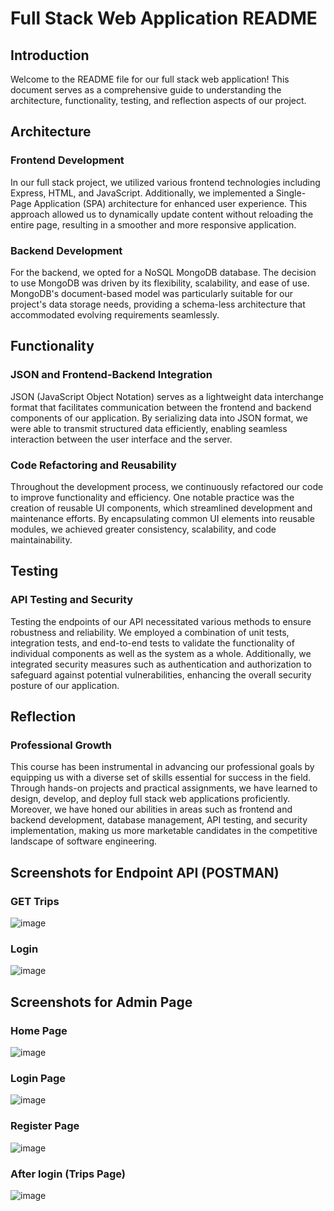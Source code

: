 # Full Stack Web Application README

## Introduction
Welcome to the README file for our full stack web application! This document serves as a comprehensive guide to understanding the architecture, functionality, testing, and reflection aspects of our project.

## Architecture
### Frontend Development
In our full stack project, we utilized various frontend technologies including Express, HTML, and JavaScript. Additionally, we implemented a Single-Page Application (SPA) architecture for enhanced user experience. This approach allowed us to dynamically update content without reloading the entire page, resulting in a smoother and more responsive application.

### Backend Development
For the backend, we opted for a NoSQL MongoDB database. The decision to use MongoDB was driven by its flexibility, scalability, and ease of use. MongoDB's document-based model was particularly suitable for our project's data storage needs, providing a schema-less architecture that accommodated evolving requirements seamlessly.

## Functionality
### JSON and Frontend-Backend Integration
JSON (JavaScript Object Notation) serves as a lightweight data interchange format that facilitates communication between the frontend and backend components of our application. By serializing data into JSON format, we were able to transmit structured data efficiently, enabling seamless interaction between the user interface and the server.

### Code Refactoring and Reusability
Throughout the development process, we continuously refactored our code to improve functionality and efficiency. One notable practice was the creation of reusable UI components, which streamlined development and maintenance efforts. By encapsulating common UI elements into reusable modules, we achieved greater consistency, scalability, and code maintainability.

## Testing
### API Testing and Security
Testing the endpoints of our API necessitated various methods to ensure robustness and reliability. We employed a combination of unit tests, integration tests, and end-to-end tests to validate the functionality of individual components as well as the system as a whole. Additionally, we integrated security measures such as authentication and authorization to safeguard against potential vulnerabilities, enhancing the overall security posture of our application.

## Reflection
### Professional Growth
This course has been instrumental in advancing our professional goals by equipping us with a diverse set of skills essential for success in the field. Through hands-on projects and practical assignments, we have learned to design, develop, and deploy full stack web applications proficiently. Moreover, we have honed our abilities in areas such as frontend and backend development, database management, API testing, and security implementation, making us more marketable candidates in the competitive landscape of software engineering.

## Screenshots for Endpoint API (POSTMAN)
### GET Trips
![image](https://github.com/BKemp2017/CS-465-Full-Stack-Development-with-MEAN/assets/92835044/19bc890c-d655-41c0-b17e-f732686cff84)

### Login
![image](https://github.com/BKemp2017/CS-465-Full-Stack-Development-with-MEAN/assets/92835044/ffd785af-98f7-428e-8b09-f7bbd41772c9)

## Screenshots for Admin Page
### Home Page
![image](https://github.com/BKemp2017/CS-465-Full-Stack-Development-with-MEAN/assets/92835044/2e8729ec-e761-4d2a-bdc7-a11223e686c7)

### Login Page
![image](https://github.com/BKemp2017/CS-465-Full-Stack-Development-with-MEAN/assets/92835044/550a5a55-2d80-4508-bc30-3ae083bceea6)

### Register Page
![image](https://github.com/BKemp2017/CS-465-Full-Stack-Development-with-MEAN/assets/92835044/ff0ffb81-fcb6-43a0-b7ca-887a18791d24)

### After login (Trips Page)
![image](https://github.com/BKemp2017/CS-465-Full-Stack-Development-with-MEAN/assets/92835044/8a56d1f3-f1f0-490b-832d-2822e00cb90f)






